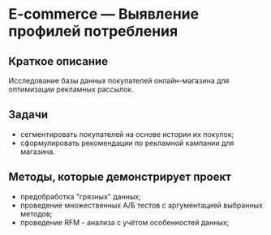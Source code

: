 # E-commerce — Выявление профилей потребления

## Краткое описание
Исследование базы данных покупателей онлайн-магазина для оптимизации рекламных рассылок.

## Задачи
- сегментировать покупателей на основе истории их покупок;
- сформулировать рекомендации по рекламной кампании для магазина.

## Методы, которые демонстрирует проект
- предобработка "грязных" данных;
- проведение множественных А/Б тестов с аргументацией выбранных методов;
- проведение RFM - анализа с учётом особенностей данных;



